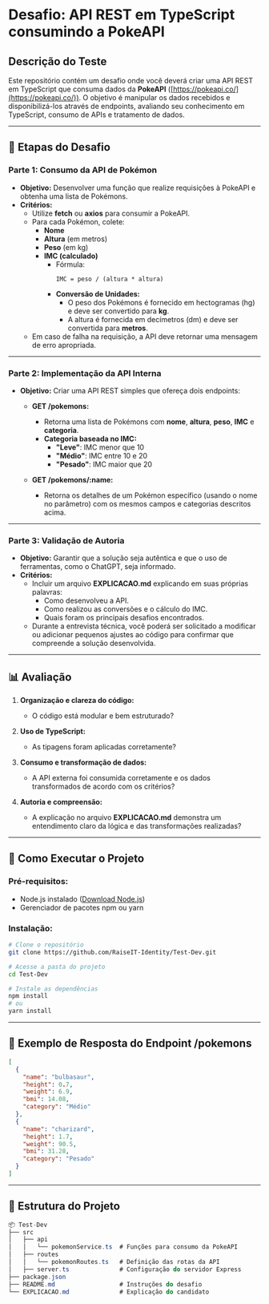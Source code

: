# Desafio: API REST em TypeScript consumindo a PokeAPI

## Descrição do Teste

Este repositório contém um desafio onde você deverá criar uma API REST em TypeScript que consuma dados da **PokeAPI** ([https://pokeapi.co/](https://pokeapi.co/)). O objetivo é manipular os dados recebidos e disponibilizá-los através de endpoints, avaliando seu conhecimento em TypeScript, consumo de APIs e tratamento de dados.

---

## 📝 Etapas do Desafio

### Parte 1: Consumo da API de Pokémon  
- **Objetivo:** Desenvolver uma função que realize requisições à PokeAPI e obtenha uma lista de Pokémons.  
- **Critérios:**
  - Utilize **fetch** ou **axios** para consumir a PokeAPI.
  - Para cada Pokémon, colete:
    - **Nome**
    - **Altura** (em metros)
    - **Peso** (em kg)
    - **IMC (calculado)**
      - Fórmula:  
        ```text
        IMC = peso / (altura * altura)
        ```
      - **Conversão de Unidades:**  
        - O peso dos Pokémons é fornecido em hectogramas (hg) e deve ser convertido para **kg**.  
        - A altura é fornecida em decímetros (dm) e deve ser convertida para **metros**.
  - Em caso de falha na requisição, a API deve retornar uma mensagem de erro apropriada.

---

### Parte 2: Implementação da API Interna  
- **Objetivo:** Criar uma API REST simples que ofereça dois endpoints:  
  - **GET /pokemons:**  
    - Retorna uma lista de Pokémons com **nome**, **altura**, **peso**, **IMC** e **categoria**.  
    - **Categoria baseada no IMC:**
      - **"Leve"**: IMC menor que 10  
      - **"Médio"**: IMC entre 10 e 20  
      - **"Pesado"**: IMC maior que 20  

  - **GET /pokemons/:name:**  
    - Retorna os detalhes de um Pokémon específico (usando o nome no parâmetro) com os mesmos campos e categorias descritos acima.

---

### Parte 3: Validação de Autoria  
- **Objetivo:** Garantir que a solução seja autêntica e que o uso de ferramentas, como o ChatGPT, seja informado.  
- **Critérios:**
  - Incluir um arquivo **EXPLICACAO.md** explicando em suas próprias palavras:
    - Como desenvolveu a API.
    - Como realizou as conversões e o cálculo do IMC.
    - Quais foram os principais desafios encontrados.
  - Durante a entrevista técnica, você poderá ser solicitado a modificar ou adicionar pequenos ajustes ao código para confirmar que compreende a solução desenvolvida.

---

## 📊 Avaliação

1. **Organização e clareza do código:**  
   - O código está modular e bem estruturado?

2. **Uso de TypeScript:**  
   - As tipagens foram aplicadas corretamente?

3. **Consumo e transformação de dados:**  
   - A API externa foi consumida corretamente e os dados transformados de acordo com os critérios?

4. **Autoria e compreensão:**  
   - A explicação no arquivo **EXPLICACAO.md** demonstra um entendimento claro da lógica e das transformações realizadas?

---

## 🚀 Como Executar o Projeto

### Pré-requisitos:
- Node.js instalado ([Download Node.js](https://nodejs.org/))
- Gerenciador de pacotes npm ou yarn

### Instalação:
```bash
# Clone o repositório
git clone https://github.com/RaiseIT-Identity/Test-Dev.git

# Acesse a pasta do projeto
cd Test-Dev

# Instale as dependências
npm install
# ou
yarn install
```
---

## 📂 Exemplo de Resposta do Endpoint /pokemons
```json
[
  {
    "name": "bulbasaur",
    "height": 0.7,
    "weight": 6.9,
    "bmi": 14.08,
    "category": "Médio"
  },
  {
    "name": "charizard",
    "height": 1.7,
    "weight": 90.5,
    "bmi": 31.28,
    "category": "Pesado"
  }
]
```

---
## 📂 Estrutura do Projeto
```csharp
📦 Test-Dev
├── src
│   ├── api
│   │   └── pokemonService.ts  # Funções para consumo da PokeAPI
│   ├── routes
│   │   └── pokemonRoutes.ts   # Definição das rotas da API
│   ├── server.ts              # Configuração do servidor Express
├── package.json
├── README.md                  # Instruções do desafio
└── EXPLICACAO.md              # Explicação do candidato
```